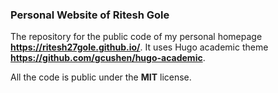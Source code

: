 ### Personal Website of Ritesh Gole

The repository for the public code of my personal homepage **https://ritesh27gole.github.io/**. It uses Hugo academic theme **https://github.com/gcushen/hugo-academic**.

All the code is public under the **MIT** license. 

